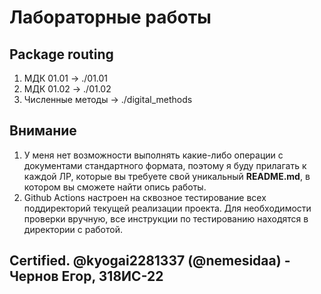 # Лабораторные работы

## Package routing

1. МДК 01.01 -> ./01.01
2. МДК 01.02 -> ./01.02
3. Численные методы -> ./digital_methods

## Внимание

1. У меня нет возможности выполнять какие-либо операции с документами стандартного формата, поэтому я буду прилагать к каждой ЛР, которые вы требуете свой уникальный __README.md__, в котором вы сможете найти опись работы.
2. Github Actions настроен на сквозное тестирование всех поддиректорий текущей реализации проекта. Для необходимости проверки вручную, все инструкции по тестированию находятся в директории с работой.

## Certified. @kyogai2281337 (@nemesidaa) - Чернов Егор, 318ИС-22
